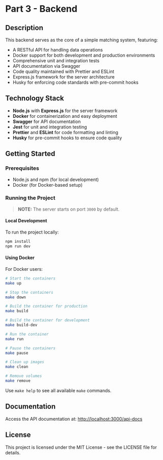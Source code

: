 # Part 3 - Backend

## Description

This backend serves as the core of a simple matching system, featuring:

- A RESTful API for handling data operations
- Docker support for both development and production environments
- Comprehensive unit and integration tests
- API documentation via Swagger
- Code quality maintained with Prettier and ESLint
- Express.js framework for the server architecture
- Husky for enforcing code standards with pre-commit hooks

## Technology Stack

- **Node.js** with **Express.js** for the server framework
- **Docker** for containerization and easy deployment
- **Swagger** for API documentation
- **Jest** for unit and integration testing
- **Prettier** and **ESLint** for code formatting and linting
- **Husky** for pre-commit hooks to ensure code quality

## Getting Started

### Prerequisites

- Node.js and npm (for local development)
- Docker (for Docker-based setup)

### Running the Project

> **NOTE:** The server starts on port `3000` by default.

#### Local Development

To run the project locally:

```bash
npm install
npm run dev
```

#### Using Docker

For Docker users:

```bash
# Start the containers
make up

# Stop the containers
make down

# Build the container for production
make build

# Build the container for development
make build-dev

# Run the container
make run

# Pause the containers
make pause

# Clean up images
make clean

# Remove volumes
make remove
```

Use `make help` to see all available `make` commands.

## Documentation

Access the API documentation at: [http://localhost:3000/api-docs](http://localhost:3000/api-docs)

## License

This project is licensed under the MIT License - see the LICENSE file for details.
